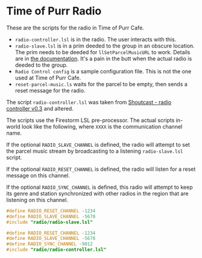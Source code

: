 # Time of Purr Radio

These are the scripts for the radio in Time of Purr Cafe.

*   `radio-controller.lsl` is in the radio.
    The user interacts with this.
*   `radio-slave.lsl` is in a prim deeded to the group in an obscure location.
    The prim needs to be deeded for `llSetParcelMusicURL` to work.
    Details are in
    [the documentation](http://wiki.secondlife.com/wiki/LlSetParcelMusicURL).
    It's a pain in the butt when the actual radio is deeded to the group.
*   `Radio Control config` is a sample configuration file. This is not the one used at Time of Purr Cafe.
*   `reset-parcel-music.ls` waits for the parcel to be empty, then sends
    a reset message for the radio.

The script `radio-controller.lsl` was taken from
[Shoutcast - radio controller v0.3](http://wiki.secondlife.com/wiki/Shoutcast_-_radio_controller_v0.3_(remake_of_similar_scripts))
and altered.

The scripts use the Firestorm LSL pre-processor.
The actual scripts in-world look like the following,
where `XXXX` is the communication channel name.

If the optional `RADIO_SLAVE_CHANNEL` is defined,
the radio will attempt to set the parcel music stream by
broadcasting to a listening `radio-slave.lsl` script.

If the optional `RADIO_RESET_CHANNEL` is defined,
the radio will listen for a reset message on this channel.

If the optional `RADIO_SYNC_CHANNEL` is defined,
this radio will attempt to keep its genre and station
synchronized with other radios in the region
that are listening on this channel.

```c
#define RADIO_RESET_CHANNEL -1234
#define RADIO_SLAVE_CHANNEL -5678
#include "radio/radio-slave.lsl"
```

```c
#define RADIO_RESET_CHANNEL -1234
#define RADIO_SLAVE_CHANNEL -5678
#define RADIO_SYNC_CHANNEL -9012
#include "radio/radio-controller.lsl"
```
